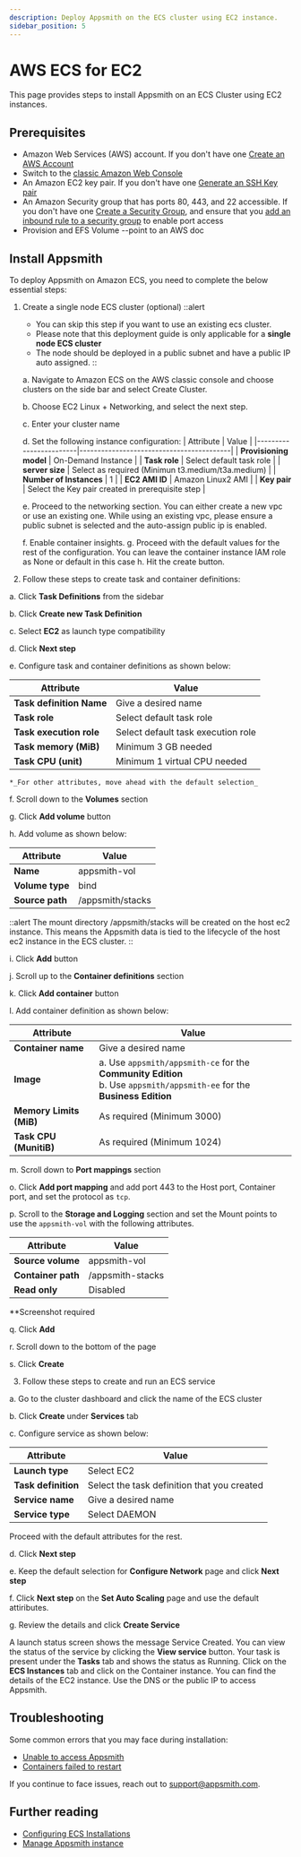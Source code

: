 ```yaml
---
description: Deploy Appsmith on the ECS cluster using EC2 instance.
sidebar_position: 5
---
```


# AWS ECS for EC2
This page provides steps to install Appsmith on an ECS Cluster using EC2 instances.

## Prerequisites
* Amazon Web Services (AWS) account. If you don't have one [Create an AWS Account](https://aws.amazon.com/premiumsupport/knowledge-center/create-and-activate-aws-account/)
* Switch to the [classic Amazon Web Console](https://console.aws.amazon.com/ecs/)
* An Amazon EC2 key pair. If you don't have one [Generate an SSH Key pair](https://docs.aws.amazon.com/AWSEC2/latest/UserGuide/ec2-key-pairs.html#having-ec2-create-your-key-pair)
* An Amazon Security group that has ports 80, 443, and 22 accessible. If you don't have one [Create a Security Group](https://docs.aws.amazon.com/AWSEC2/latest/UserGuide/working-with-security-groups.html#creating-security-group), and ensure that you [add an inbound rule to a security group](https://docs.aws.amazon.com/AWSEC2/latest/UserGuide/working-with-security-groups.html#adding-security-group-rule) to enable port access
* Provision and EFS Volume --point to an AWS doc

## Install Appsmith
To deploy Appsmith on Amazon ECS, you need to complete the below essential steps: 
1. Create a single node ECS cluster (optional)
   ::alert
   - You can skip this step if you want to use an existing ecs cluster.
   - Please note that this deployment guide is only applicable for a **single node ECS cluster**
   - The node should be deployed in a public subnet and have a public IP auto assigned.
   ::

   a. Navigate to Amazon ECS on the AWS classic console and choose clusters on the side bar and select Create Cluster.

   b. Choose EC2 Linux + Networking, and select the next step.

   c. Enter your cluster name

   d. Set the following instance configuration:
    | Attribute              | Value                                    |
    |------------------------|------------------------------------------|
    | **Provisioning model**   | On-Demand Instance |
    | **Task role**              | Select default task role |
    | **server size**    | Select as required (Minimun t3.medium/t3a.medium) |
    | **Number of Instances**    | 1 |
    | **EC2 AMI ID**      | Amazon Linux2 AMI |
    | **Key pair**        | Select the Key pair created in prerequisite step |

   e. Proceed to the networking section. You can either create a new vpc or use an existing one.
   While using an existing vpc, please ensure a public subnet is selected and the auto-assign public ip is enabled.

   f. Enable container insights.
   g. Proceed with the default values for the rest of the configuration.
   You can leave the container instance IAM role as None or default in this case
   h. Hit the create button.


2. Follow these steps to create task and container definitions:

  a. Click **Task Definitions** from the sidebar

  b. Click **Create new Task Definition**

  c. Select **EC2** as launch type compatibility

  d. Click **Next step**

  e. Configure task and container definitions as shown below:

  | Attribute              | Value                                    |
  |------------------------|------------------------------------------|
  | **Task definition Name**   | Give a desired name |
  | **Task role**              | Select default task role |
  | **Task execution role**    | Select default task execution role |
  | **Task memory (MiB)**      | Minimum 3 GB needed |
  | **Task CPU (unit)**        | Minimum 1 virtual CPU needed |

    *_For other attributes, move ahead with the default selection_

  f. Scroll down to the **Volumes** section

  g. Click **Add volume** button

  h. Add volume as shown below:

  | Attribute              | Value                                    |
  |------------------------|------------------------------------------|
  | **Name** | appsmith-vol |
  | **Volume type** | bind |
  | **Source path** | /appsmith/stacks | 
  
  ::alert
  The mount directory /appsmith/stacks will be created on the host ec2 instance.
  This means the Appsmith data is tied to the lifecycle of the host ec2 instance in the ECS cluster.
  ::

  i. Click **Add** button

  j. Scroll up to the **Container definitions** section

  k. Click **Add container** button

  l. Add container definition as shown below:

  | Attribute              | Value                                    |
  |------------------------|------------------------------------------|
  | **Container name**         | Give a desired name |
  | **Image**                  | a. Use `appsmith/appsmith-ce` for the **Community Edition** <br/> b. Use `appsmith/appsmith-ee` for the **Business Edition**|
  | **Memory Limits (MiB)**    | As required (Minimum 3000) |
  | **Task CPU (MunitiB)**    | As required (Minimum 1024) |

  m. Scroll down to **Port mappings** section

  o. Click **Add port mapping** and add port 443 to the Host port, Container port, and set the protocol as `tcp`.

  p. Scroll to the **Storage and Logging** section and set the Mount points to use the `appsmith-vol` with the following attributes.

  | Attribute              | Value                                    |
  |------------------------|------------------------------------------|
  | **Source volume** | appsmith-vol |
  | **Container path** | /appsmith-stacks|
  | **Read only** | Disabled |

  **Screenshot required

  q. Click **Add**

  r. Scroll down to the bottom of the page

  s. Click **Create**

3. Follow these steps to create and run an ECS service

  a. Go to the cluster dashboard and click the name of the ECS cluster

  b. Click **Create** under **Services** tab

  c. Configure service as shown below:

  | Attribute              | Value                                    |
  |------------------------|------------------------------------------|
  | **Launch type** | Select EC2 |
  | **Task definition** | Select the task definition that you created |
  | **Service name** | Give a desired name |
  | **Service type** | Select DAEMON |
  
   Proceed with the default attributes for the rest.

  d. Click **Next step**

  e. Keep the default selection for **Configure Network** page and click **Next step**

  f. Click **Next step** on the **Set Auto Scaling** page and use the default attiributes.

  g. Review the details and click **Create Service**

  A launch status screen shows the message Service Created. You can view the status of the service by clicking the **View service** button. Your task is present under the **Tasks** tab and shows the status as Running. 
  Click on the **ECS Instances** tab and click on the Container instance. You can find the details of the EC2 instance.
  Use the DNS or the public IP to access Appsmith.

## Troubleshooting

  Some common errors that you may face during installation:
* [Unable to access Appsmith](/help-and-support/troubleshooting-guide/deployment-errors#unable-to-access-appsmith) 
* [Containers failed to restart](/help-and-support/troubleshooting-guide/deployment-errors#containers-failed-to-start)

If you continue to face issues, reach out to [support@appsmith.com](mailto:support@appsmith.com).

## Further reading

- [Configuring ECS Installations](/getting-started/setup/instance-configuration#configure-ecs-installations)
- [Manage Appsmith instance](/getting-started/setup/instance-management)
  


